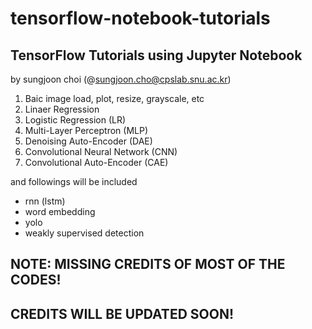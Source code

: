# tensorflow-notebook-tutorials

## TensorFlow Tutorials using Jupyter Notebook 
by sungjoon choi (@sungjoon.cho@cpslab.snu.ac.kr)


1. Baic image load, plot, resize, grayscale, etc
2. Linaer Regression
3. Logistic Regression (LR)
4. Multi-Layer Perceptron (MLP)
5. Denoising Auto-Encoder (DAE)
6. Convolutional Neural Network (CNN)
7. Convolutional Auto-Encoder (CAE)

and followings will be included
- rnn (lstm)
- word embedding
- yolo
- weakly supervised detection

## NOTE: MISSING CREDITS OF MOST OF THE CODES! 
## CREDITS WILL BE UPDATED SOON!
